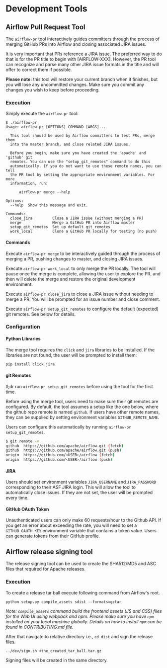 <!--
Licensed to the Apache Software Foundation (ASF) under one
or more contributor license agreements.  See the NOTICE file
distributed with this work for additional information
regarding copyright ownership.  The ASF licenses this file
to you under the Apache License, Version 2.0 (the
"License"); you may not use this file except in compliance
with the License.  You may obtain a copy of the License at

  http://www.apache.org/licenses/LICENSE-2.0

Unless required by applicable law or agreed to in writing,
software distributed under the License is distributed on an
"AS IS" BASIS, WITHOUT WARRANTIES OR CONDITIONS OF ANY
KIND, either express or implied.  See the License for the
specific language governing permissions and limitations
under the License.
-->

# Development Tools

## Airflow Pull Request Tool

The `airflow-pr` tool interactively guides committers through the process of merging GitHub PRs into Airflow and closing associated JIRA issues.

It is very important that PRs reference a JIRA issue. The preferred way to do that is for the PR title to begin with [AIRFLOW-XXX]. However, the PR tool can recognize and parse many other JIRA issue formats in the title and will offer to correct them if possible.

__Please note:__ this tool will restore your current branch when it finishes, but you will lose any uncommitted changes. Make sure you commit any changes you wish to keep before proceeding.

### Execution

Simply execute the `airflow-pr` tool:

```
$ ./airflow-pr
Usage: airflow-pr [OPTIONS] COMMAND [ARGS]...

  This tool should be used by Airflow committers to test PRs, merge them
  into the master branch, and close related JIRA issues.

  Before you begin, make sure you have created the 'apache' and 'github' git
  remotes. You can use the "setup_git_remotes" command to do this
  automatically. If you do not want to use these remote names, you can tell
  the PR tool by setting the appropriate environment variables. For more
  information, run:

      airflow-pr merge --help

Options:
  --help  Show this message and exit.

Commands:
  close_jira         Close a JIRA issue (without merging a PR)
  merge              Merge a GitHub PR into Airflow master
  setup_git_remotes  Set up default git remotes
  work_local         Clone a GitHub PR locally for testing (no push)
```

#### Commands

Execute `airflow-pr merge` to be interactively guided through the process of merging a PR, pushing changes to master, and closing JIRA issues.

Execute `airflow-pr work_local` to only merge the PR locally. The tool will pause once the merge is complete, allowing the user to explore the PR, and then will delete the merge and restore the original development environment.

Execute `airflow-pr close_jira` to close a JIRA issue without needing to merge a PR. You will be prompted for an issue number and close comment.

Execute `airflow-pr setup_git_remotes` to configure the default (expected) git remotes. See below for details.

### Configuration

#### Python Libraries

The merge tool requires the `click` and `jira` libraries to be installed. If the libraries are not found, the user will be prompted to install them:

```bash
pip install click jira
```

#### git Remotes

tl;dr run `airflow-pr setup_git_remotes` before using the tool for the first time.

Before using the merge tool, users need to make sure their git remotes are configured. By default, the tool assumes a setup like the one below, where the github repo remote is named `github`. If users have other remote names, they can be supplied by setting environment variables `GITHUB_REMOTE_NAME`.

Users can configure this automatically by running `airflow-pr setup_git_remotes`.

```bash
$ git remote -v
github	https://github.com/apache/airflow.git (fetch)
github	https://github.com/apache/airflow.git (push)
origin	https://github.com/<USER>/airflow (fetch)
origin	https://github.com/<USER>/airflow (push)
```

#### JIRA

Users should set environment variables `JIRA_USERNAME` and `JIRA_PASSWORD` corresponding to their ASF JIRA login. This will allow the tool to automatically close issues. If they are not set, the user will be prompted every time.

#### GitHub OAuth Token

Unauthenticated users can only make 60 requests/hour to the Github API. If you get an error about exceeding the rate, you will need to set a `GITHUB_OAUTH_KEY` environment variable that contains a token value. Users can generate tokens from their GitHub profile.

## Airflow release signing tool

The release signing tool can be used to create the SHA512/MD5 and ASC files that required for Apache releases.

### Execution
To create a release tar ball execute following command from Airflow's root. 

`python setup.py compile_assets sdist --formats=gztar`

*Note: `compile_assets` command build the frontend assets (JS and CSS) files for the 
Web UI using webpack and npm. Please make sure you have `npm` installed on your local machine globally.
Details on how to install `npm` can be found in CONTRIBUTING.md file.*

After that navigate to relative directory i.e., `cd dist` and sign the release files.

`../dev/sign.sh <the_created_tar_ball.tar.gz` 

Signing files will be created in the same directory.
